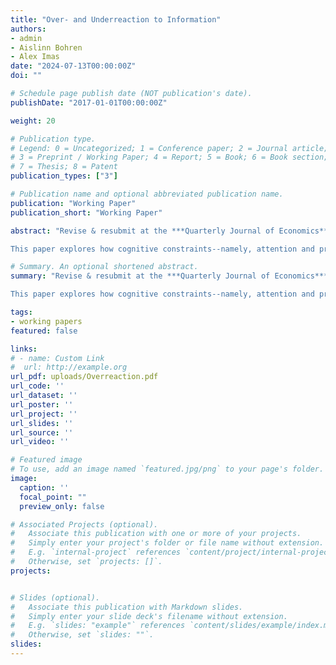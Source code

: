 ```yaml
---
title: "Over- and Underreaction to Information"
authors:
- admin
- Aislinn Bohren
- Alex Imas
date: "2024-07-13T00:00:00Z"
doi: ""

# Schedule page publish date (NOT publication's date).
publishDate: "2017-01-01T00:00:00Z"

weight: 20

# Publication type.
# Legend: 0 = Uncategorized; 1 = Conference paper; 2 = Journal article;
# 3 = Preprint / Working Paper; 4 = Report; 5 = Book; 6 = Book section;
# 7 = Thesis; 8 = Patent
publication_types: ["3"]

# Publication name and optional abbreviated publication name.
publication: "Working Paper"
publication_short: "Working Paper"

abstract: "Revise & resubmit at the ***Quarterly Journal of Economics*** <br>  

This paper explores how cognitive constraints--namely, attention and processing capacity--interact with properties of the learning environment to determine how people react to information. In our model, people form a simplified mental representation of the environment via salience-channeled attention, then process information with cognitive imprecision. The model predicts overreaction to information when environments are complex, signals are noisy, information is surprising, or priors are concentrated on less salient states; it predicts underreaction when environments are simple, signals are precise, information is expected, or priors are concentrated on salient states. Results from a series of pre-registered experiments provide support for these predictions and direct evidence for the proposed cognitive mechanisms. We show that the two psychological mechanisms act as cognitive complements: their interaction is critical for explaining belief data and together they yield a highly complete model in terms of capturing explainable variation in belief-updating. Our theoretical and empirical results connect disparate findings in prior work: underreaction is typically found in laboratory studies, which feature simple learning settings, while overreaction is more prevalent in financial markets which feature greater complexity. "

# Summary. An optional shortened abstract.
summary: "Revise & resubmit at the ***Quarterly Journal of Economics*** <br>  

This paper explores how cognitive constraints--namely, attention and processing capacity--interact with properties of the learning environment to determine how people react to information. In our model, people form a simplified mental representation of the environment via salience-channeled attention, then process information with cognitive imprecision. The model predicts overreaction to information when environments are complex, signals are noisy, information is surprising, or priors are concentrated on less salient states; it predicts underreaction when environments are simple, signals are precise, information is expected, or priors are concentrated on salient states. Results from a series of pre-registered experiments provide support for these predictions and direct evidence for the proposed cognitive mechanisms. We show that the two psychological mechanisms act as cognitive complements: their interaction is critical for explaining belief data and together they yield a highly complete model in terms of capturing explainable variation in belief-updating. Our theoretical and empirical results connect disparate findings in prior work: underreaction is typically found in laboratory studies, which feature simple learning settings, while overreaction is more prevalent in financial markets which feature greater complexity. "

tags:
- working papers
featured: false

links:
# - name: Custom Link
#  url: http://example.org
url_pdf: uploads/Overreaction.pdf
url_code: ''
url_dataset: ''
url_poster: ''
url_project: ''
url_slides: ''
url_source: ''
url_video: ''

# Featured image
# To use, add an image named `featured.jpg/png` to your page's folder. 
image:
  caption: ''
  focal_point: ""
  preview_only: false

# Associated Projects (optional).
#   Associate this publication with one or more of your projects.
#   Simply enter your project's folder or file name without extension.
#   E.g. `internal-project` references `content/project/internal-project/index.md`.
#   Otherwise, set `projects: []`.
projects:


# Slides (optional).
#   Associate this publication with Markdown slides.
#   Simply enter your slide deck's filename without extension.
#   E.g. `slides: "example"` references `content/slides/example/index.md`.
#   Otherwise, set `slides: ""`.
slides: 
---
```

